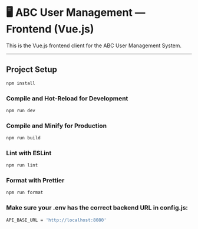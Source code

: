 # 🖥️ ABC User Management — Frontend (Vue.js)

This is the Vue.js frontend client for the ABC User Management System.

---

## Project Setup

```sh
npm install
```

### Compile and Hot-Reload for Development

```sh
npm run dev
```

### Compile and Minify for Production

```sh
npm run build
```

### Lint with ESLint

```sh
npm run lint
```

### Format with Prettier

```sh
npm run format
```

### Make sure your .env has the correct backend URL in config.js:
```sh
API_BASE_URL = 'http://localhost:8080'
```